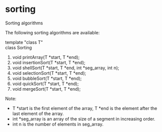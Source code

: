 # sorting
Sorting algorithms

The following sorting algorithms are available: 

template "class T"\
class Sorting 

1.    void printArray(T *start, T *end);
2.    void insertionSort(T *start, T *end);
3.    void shellSort(T *start, T *end, int *seg_array, int n);
4.    void selectionSort(T *start, T *end);
5.    void bubbleSort(T *start, T *end);
6.    void quickSort(T *start, T *end);
7.    void mergeSort(T *start, T *end);

Note:
- T *start is the first element of the array, T *end is the element after the last element of the array.
- int *seg_array is an array of the size of a segment in increasing order.
- int n is the number of elements in seg_array.
